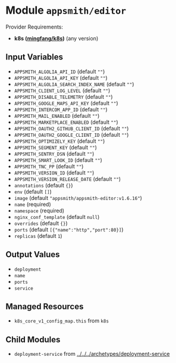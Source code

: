 
# Module `appsmith/editor`

Provider Requirements:
* **k8s ([mingfang/k8s](https://registry.terraform.io/providers/mingfang/k8s/latest))** (any version)

## Input Variables
* `APPSMITH_ALGOLIA_API_ID` (default `""`)
* `APPSMITH_ALGOLIA_API_KEY` (default `""`)
* `APPSMITH_ALGOLIA_SEARCH_INDEX_NAME` (default `""`)
* `APPSMITH_CLIENT_LOG_LEVEL` (default `""`)
* `APPSMITH_DISABLE_TELEMETRY` (default `""`)
* `APPSMITH_GOOGLE_MAPS_API_KEY` (default `""`)
* `APPSMITH_INTERCOM_APP_ID` (default `""`)
* `APPSMITH_MAIL_ENABLED` (default `""`)
* `APPSMITH_MARKETPLACE_ENABLED` (default `""`)
* `APPSMITH_OAUTH2_GITHUB_CLIENT_ID` (default `""`)
* `APPSMITH_OAUTH2_GOOGLE_CLIENT_ID` (default `""`)
* `APPSMITH_OPTIMIZELY_KEY` (default `""`)
* `APPSMITH_SEGMENT_KEY` (default `""`)
* `APPSMITH_SENTRY_DSN` (default `""`)
* `APPSMITH_SMART_LOOK_ID` (default `""`)
* `APPSMITH_TNC_PP` (default `""`)
* `APPSMITH_VERSION_ID` (default `""`)
* `APPSMITH_VERSION_RELEASE_DATE` (default `""`)
* `annotations` (default `{}`)
* `env` (default `[]`)
* `image` (default `"appsmith/appsmith-editor:v1.6.16"`)
* `name` (required)
* `namespace` (required)
* `nginx_conf_template` (default `null`)
* `overrides` (default `{}`)
* `ports` (default `[{"name":"http","port":80}]`)
* `replicas` (default `1`)

## Output Values
* `deployment`
* `name`
* `ports`
* `service`

## Managed Resources
* `k8s_core_v1_config_map.this` from `k8s`

## Child Modules
* `deployment-service` from [../../../archetypes/deployment-service](../../../archetypes/deployment-service)

